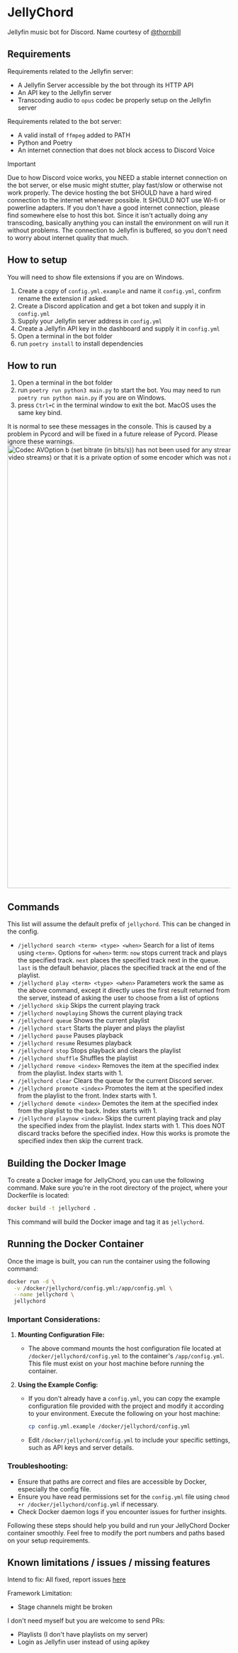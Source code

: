 # JellyChord

Jellyfin music bot for Discord. Name courtesy of [@thornbill](https://github.com/thornbill)

## Requirements

Requirements related to the Jellyfin server:

- A Jellyfin Server accessible by the bot through its HTTP API
- An API key to the Jellyfin server
- Transcoding audio to `opus` codec be properly setup on the Jellyfin server

Requirements related to the bot server:

- A valid install of `ffmpeg` added to PATH
- Python and Poetry
- An internet connection that does not block access to Discord Voice

> [!IMPORTANT]
> Due to how Discord voice works, you NEED a stable internet connection on the bot server, or else music might stutter, play fast/slow or otherwise not work properly. The device hosting the bot SHOULD have a hard wired connection to the internet whenever possible. It SHOULD NOT use Wi-fi or powerline adapters. If you don't have a good internet connection, please find somewhere else to host this bot. Since it isn't actually doing any transcoding, basically anything you can install the environment on will run it without problems. The connection to Jellyfin is buffered, so you don't need to worry about internet quality that much.

## How to setup

You will need to show file extensions if you are on Windows.

1. Create a copy of `config.yml.example` and name it `config.yml`, confirm rename the extension if asked.
2. Create a Discord application and get a bot token and supply it in `config.yml`
3. Supply your Jellyfin server address in `config.yml`
4. Create a Jellyfin API key in the dashboard and supply it in `config.yml`
5. Open a terminal in the bot folder
6. run `poetry install` to install dependencies

## How to run

1. Open a terminal in the bot folder
2. run `poetry run python3 main.py` to start the bot. You may need to run `poetry run python main.py` if you are on Windows.
3. press `Ctrl+C` in the terminal window to exit the bot. MacOS uses the same key bind.

It is normal to see these messages in the console. This is caused by a problem in Pycord and will be fixed in a future release of Pycord. Please ignore these warnings.
<img width="1001" alt="Codec AVOption b (set bitrate (in bits/s)) has not been used for any stream. The most likely reason is either wrong type (e.g. a video option with no video streams) or that it is a private option of some encoder which was not actually used for any stream." src="https://github.com/user-attachments/assets/59b9deb5-d250-4012-bb88-20eb2b948e5d">

## Commands

This list will assume the default prefix of `jellychord`. This can be changed in the config.

- `/jellychord search <term> <type> <when>`
  Search for a list of items using `<term>`. Options for `<when>` term: `now` stops current track and plays the specified track. `next` places the specified track next in the queue. `last` is the default behavior, places the specified track at the end of the playlist.
- `/jellychord play <term> <type> <when>`
  Parameters work the same as the above command, except it directly uses the first result returned from the server, instead of asking the user to choose from a list of options
- `/jellychord skip`
  Skips the current playing track
- `/jellychord nowplaying`
  Shows the current playing track
- `/jellychord queue`
  Shows the current playlist
- `/jellychord start`
  Starts the player and plays the playlist
- `/jellychord pause`
  Pauses playback
- `/jellychord resume`
  Resumes playback
- `/jellychord stop`
  Stops playback and clears the playlist
- `/jellychord shuffle`
  Shuffles the playlist
- `/jellychord remove <index>`
  Removes the item at the specified index from the playlist. Index starts with 1.
- `/jellychord clear`
  Clears the queue for the current Discord server.
- `/jellychord promote <index>`
  Promotes the item at the specified index from the playlist to the front. Index starts with 1.
- `/jellychord demote <index>`
  Demotes the item at the specified index from the playlist to the back. Index starts with 1.
- `/jellychord playnow <index>`
  Skips the current playing track and play the specified index from the playlist. Index starts with 1. This does NOT discard tracks before the specified index. How this works is promote the specified index then skip the current track.

## Building the Docker Image

To create a Docker image for JellyChord, you can use the following command. Make sure you're in the root directory of the project, where your Dockerfile is located:

```bash
docker build -t jellychord .
```

This command will build the Docker image and tag it as `jellychord`.

## Running the Docker Container

Once the image is built, you can run the container using the following command:

```bash
docker run -d \
  -v /docker/jellychord/config.yml:/app/config.yml \
  --name jellychord \
  jellychord
```

### Important Considerations:

1. **Mounting Configuration File:**
   - The above command mounts the host configuration file located at `/docker/jellychord/config.yml` to the container's `/app/config.yml`. This file must exist on your host machine before running the container.
   
2. **Using the Example Config:**
   - If you don't already have a `config.yml`, you can copy the example configuration file provided with the project and modify it according to your environment. Execute the following on your host machine:
     ```bash
     cp config.yml.example /docker/jellychord/config.yml
     ```
   - Edit `/docker/jellychord/config.yml` to include your specific settings, such as API keys and server details.

### Troubleshooting:
- Ensure that paths are correct and files are accessible by Docker, especially the config file.
- Ensure you have read permissions set for the `config.yml` file using `chmod +r /docker/jellychord/config.yml` if necessary.
- Check Docker daemon logs if you encounter issues for further insights.

Following these steps should help you build and run your JellyChord Docker container smoothly. Feel free to modify the port numbers and paths based on your setup requirements.

## Known limitations / issues / missing features

Intend to fix: All fixed, report issues [here](https://github.com/felix920506/jellychord/issues)

Framework Limitation:

- Stage channels might be broken

I don't need myself but you are welcome to send PRs:

- Playlists (I don't have playlists on my server)
- Login as Jellyfin user instead of using apikey
